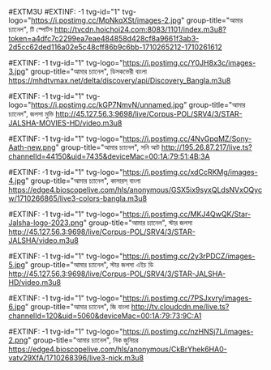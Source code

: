#EXTM3U
#EXTINF: -1 tvg-id="1" tvg-logo="https://i.postimg.cc/MpNkqXSt/images-2.jpg" group-title="আমার চ্যানেল", টি স্পোর্টস
http://tvcdn.hoichoi24.com:8083/1101/index.m3u8?token=a4dfc7c2299ea7eae484858d428cf8a9661f3ab3-2d5cc62ded116a02e5c48cff86b9c6bb-1710265212-1710261612

#EXTINF: -1 tvg-id="1" tvg-logo="https://i.postimg.cc/Y0JH8x3c/images-3.jpg" group-title="আমার চ্যানেল", ডিসকভেরী বাংলা
https://mhdtvmax.net/delta/discovery/api/Discovery_Bangla.m3u8

#EXTINF: -1 tvg-id="1" tvg-logo="https://i.postimg.cc/kGP7NmvN/unnamed.jpg" group-title="আমার চ্যানেল", জলসা মুভি
http://45.127.56.3:9698/live/Corpus-POL/SRV4/3/STAR-JALSHA-MOVIES-HD/video.m3u8


#EXTINF: -1 tvg-id="1" tvg-logo="https://i.postimg.cc/4NvGpqMZ/Sony-Aath-new.png" group-title="আমার চ্যানেল", সনি আট
http://195.26.87.217/live.ts?channelId=44150&uid=7435&deviceMac=00:1A:79:51:4B:3A


#EXTINF: -1 tvg-id="1" tvg-logo="https://i.postimg.cc/xdCcRKMg/images-4.jpg" group-title="আমার চ্যানেল", কালারস্ বাংলা
https://edge4.bioscopelive.com/hls/anonymous/GSX5ix9syxQLdsNVxOQycw/1710266865/live3-colors-bangla.m3u8


#EXTINF: -1 tvg-id="1" tvg-logo="https://i.postimg.cc/MKJ4QwQK/Star-Jalsha-logo-2023.png" group-title="আমার চ্যানেল", স্টার জলসা
http://45.127.56.3:9698/live/Corpus-POL/SRV4/3/STAR-JALSHA/video.m3u8


#EXTINF: -1 tvg-id="1" tvg-logo="https://i.postimg.cc/2y3rPDCZ/images-5.jpg" group-title="আমার চ্যানেল", স্টার জলসা এইচ ডি
http://45.127.56.3:9698/live/Corpus-POL/SRV4/3/STAR-JALSHA-HD/video.m3u8


#EXTINF: -1 tvg-id="1" tvg-logo="https://i.postimg.cc/7PSJxvry/images-6.jpg" group-title="আমার চ্যানেল", জি বাংলা
http://tv.cloudcdn.me/live.ts?channelId=120&uid=5060&deviceMac=00:1A:79:73:9C:A1

#EXTINF: -1 tvg-id="1" tvg-logo="https://i.postimg.cc/nzHNSj7L/images-2.png" group-title="আমার চ্যানেল", নিক জুনিয়র
https://edge4.bioscopelive.com/hls/anonymous/CkBrYhek6HA0-vatv29XfA/1710268396/live3-nick.m3u8
